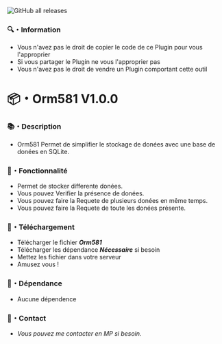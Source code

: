 ![GitHub all releases](https://img.shields.io/github/downloads/Shape581/Orm581/total)

### :mag:・Information

- Vous n'avez pas le droit de copier le code de ce Plugin pour vous l'approprier
- Si vous partager le Plugin ne vous l'approprier pas
- Vous n'avez pas le droit de vendre un Plugin comportant cette outil

# :package:・Orm581 V1.0.0


### :books:・Description

- Orm581 Permet de simplifier le stockage de donées avec une base de donées en SQLite.

### :toolbox:・Fonctionnalité

- Permet de stocker differente donées.
- Vous pouvez Verifier la présence de donées.
- Vous pouvez faire la Requete de plusieurs donées en même temps.
- Vous pouvez faire la Requete de toute les donées présente.

### :link:・Téléchargement

- Télécharger le fichier ***Orm581***
- Télécharger les dépendance ***Nécessaire*** si besoin
- Mettez les fichier dans votre serveur
- Amusez vous !

### :link:・Dépendance

- Aucune dépendence

### :speech_balloon:・Contact

- *Vous pouvez me contacter en MP si besoin.*

